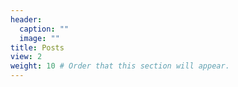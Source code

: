```yaml
---
header:
  caption: ""
  image: ""
title: Posts
view: 2
weight: 10 # Order that this section will appear.
---
```


